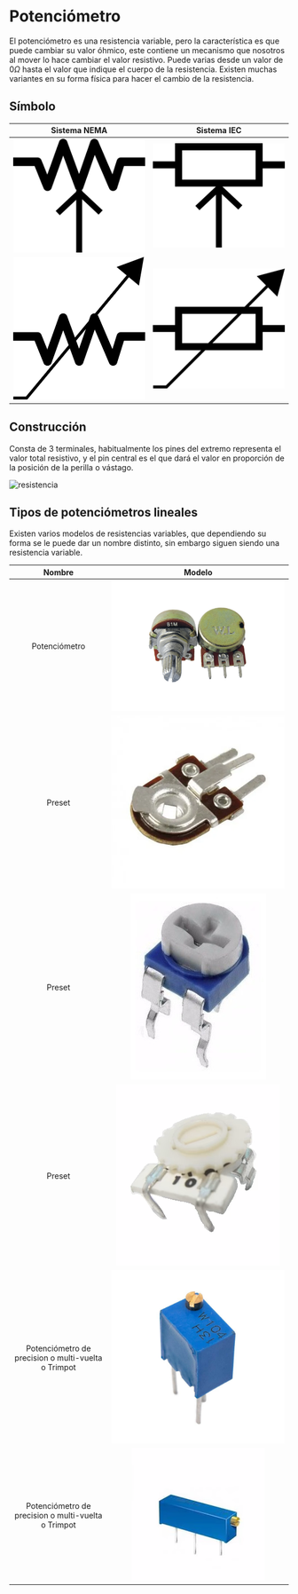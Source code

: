 # Potenciómetro

El potenciómetro es una resistencia variable, pero la característica es que puede cambiar su valor óhmico, este contiene un mecanismo que nosotros al mover lo hace cambiar el valor resistivo. Puede varias desde un valor de $0 \Omega$ hasta el valor que indique el cuerpo de la resistencia. Existen muchas variantes en su forma física para hacer el cambio de la resistencia.

## Símbolo

|                Sistema NEMA                 |            Sistema IEC             |
| :-----------------------------------------: | :--------------------------------: |
|  ![nema res](../assets/resistor-pot_nema.png)  |  ![resistencia](../assets/resistor-pot_iec.png)  |
| ![nema res](../assets/resistor-pot_nema_2.png) | ![resistencia](../assets/resistor-pot_iec_2.png) |

## Construcción

Consta de 3 terminales, habitualmente los pines del extremo representa el valor total resistivo, y el pin central es el que dará el valor en proporción de la posición de la perilla o vástago.

![resistencia](https://www.mecatronicalatam.com/assets/port/s1/4x3/potenciometro.png)

## Tipos de potenciómetros lineales

Existen varios modelos de resistencias variables, que dependiendo su forma se le puede dar un nombre distinto, sin embargo siguen siendo una resistencia variable.

|                       Nombre                        |                                                                         Modelo                                                                          |
| :-------------------------------------------------: | :-----------------------------------------------------------------------------------------------------------------------------------------------------: |
|                    Potenciómetro                    | ![resistencia](../assets/potenciometro.png) |
|                       Preset                        |                                             ![resistencia](../assets/preset1.png)                                             |
|                       Preset                        |                                             ![resistencia](../assets/preset2.png)                                             |
|                       Preset                        |                                             ![resistencia](../assets/preset3.png)                                             |
| Potenciómetro de precision o multi-vuelta o Trimpot |                                          ![resistencia](../assets/trimpot1.png)                                          |
| Potenciómetro de precision o multi-vuelta o Trimpot |                                          ![resistencia](../assets/trimpot2.png)                                          |
